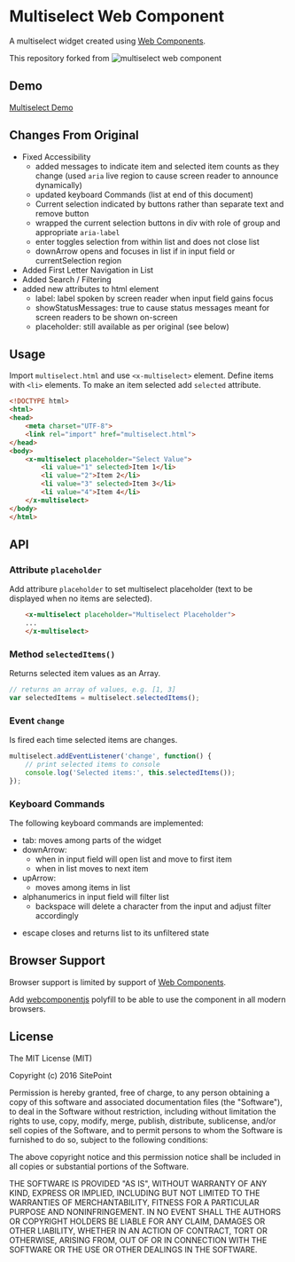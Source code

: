 # Multiselect Web Component

A multiselect widget created using [Web Components](https://www.w3.org/TR/components-intro/).

This repository forked from
![multiselect web component](https://github.com/sitepoint-editors/multiselect-web-component)


## Demo

[Multiselect Demo](demo/index.html)

## Changes From Original

- Fixed Accessibility 
	+ added messages to indicate item and selected item counts as they change (used `aria` live region to cause screen reader to announce dynamically)
	+ updated keyboard Commands (list at end of this document)
	+ Current selection indicated by buttons rather than separate text and remove button
	+ wrapped the current selection buttons in div with role of group and appropriate `aria-label`
	+ enter toggles selection from within list and does not close list
	+ downArrow opens and focuses in list if in input field or currentSelection region
- Added First Letter Navigation in List 
- Added Search / Filtering
- added new attributes to html element
	+ label: label spoken by screen reader when input field gains focus
	+ showStatusMessages: true to cause status messages meant for screen readers to be shown on-screen
	+ placeholder: still available as per original (see below)


## Usage

Import `multiselect.html` and use `<x-multiselect>` element. Define items with `<li>` elements. To make an item selected add `selected` attribute.

```html
<!DOCTYPE html>
<html>
<head>
    <meta charset="UTF-8">
    <link rel="import" href="multiselect.html">
</head>
<body>
    <x-multiselect placeholder="Select Value">
        <li value="1" selected>Item 1</li>
        <li value="2">Item 2</li>
        <li value="3" selected>Item 3</li>
        <li value="4">Item 4</li>
    </x-multiselect>
</body>
</html>
```


## API

### Attribute `placeholder`

Add attribure `placeholder` to set multiselect placeholder (text to be displayed when no items are selected).

```html
    <x-multiselect placeholder="Multiselect Placeholder">
    ...
    </x-multiselect>
```

### Method `selectedItems()`

Returns selected item values as an Array.

```js
// returns an array of values, e.g. [1, 3]
var selectedItems = multiselect.selectedItems();
```

### Event `change`

Is fired each time selected items are changes.

```js
multiselect.addEventListener('change', function() {
    // print selected items to console
    console.log('Selected items:', this.selectedItems());
});
```

### Keyboard Commands

The following keyboard commands are implemented:

- tab: moves among parts of the widget
- downArrow:
	+ when in input field will open list and move to first item
	+ when in list moves to next item
- upArrow:
	+ moves among items in list
- alphanumerics in input field will filter list
	+ backspace will delete a character from the input and adjust filter accordingly
+ escape closes and returns list to its unfiltered state


## Browser Support

Browser support is limited by support of [Web Components](http://caniuse.com/#search=components).

Add [webcomponentjs](https://github.com/webcomponents/webcomponentsjs) polyfill to be able to use the component in all modern browsers.

## License

The MIT License (MIT)

Copyright (c) 2016 SitePoint

Permission is hereby granted, free of charge, to any person obtaining a copy of this software and associated documentation files (the "Software"), to deal in the Software without restriction, including without limitation the rights to use, copy, modify, merge, publish, distribute, sublicense, and/or sell copies of the Software, and to permit persons to whom the Software is furnished to do so, subject to the following conditions:

The above copyright notice and this permission notice shall be included in all copies or substantial portions of the Software.

THE SOFTWARE IS PROVIDED "AS IS", WITHOUT WARRANTY OF ANY KIND, EXPRESS OR IMPLIED, INCLUDING BUT NOT LIMITED TO THE WARRANTIES OF MERCHANTABILITY, FITNESS FOR A PARTICULAR PURPOSE AND NONINFRINGEMENT. IN NO EVENT SHALL THE AUTHORS OR COPYRIGHT HOLDERS BE LIABLE FOR ANY CLAIM, DAMAGES OR OTHER LIABILITY, WHETHER IN AN ACTION OF CONTRACT, TORT OR OTHERWISE, ARISING FROM, OUT OF OR IN CONNECTION WITH THE SOFTWARE OR THE USE OR OTHER DEALINGS IN THE SOFTWARE.
